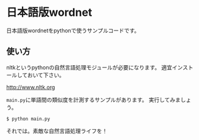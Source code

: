 # 日本語版wordnet

日本語版wordnetをpythonで使うサンプルコードです。

## 使い方
nltkというpythonの自然言語処理モジュールが必要になります。
適宜インストールしておいて下さい。

http://www.nltk.org

`main.py`に単語間の類似度を計測するサンプルがあります。
実行してみましょう。

```
$ python main.py
```

それでは。素敵な自然言語処理ライフを！

